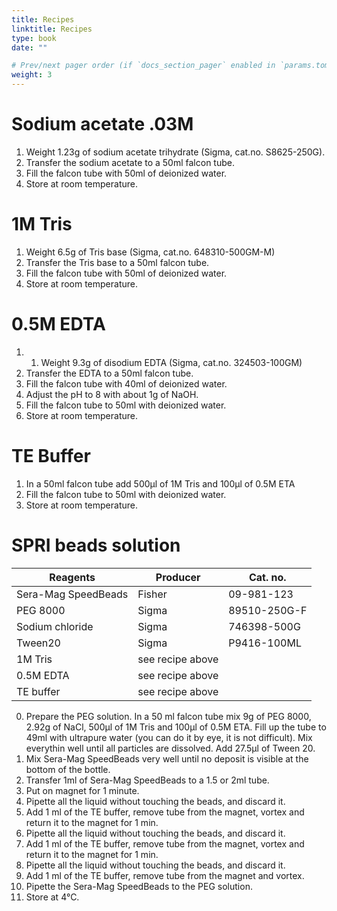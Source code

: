 ```yaml
---
title: Recipes
linktitle: Recipes
type: book
date: ""

# Prev/next pager order (if `docs_section_pager` enabled in `params.toml`)
weight: 3
---
```


# Sodium acetate .03M

1. Weight 1.23g of sodium acetate trihydrate (Sigma, cat.no. S8625-250G).
2. Transfer the sodium acetate to a 50ml falcon tube.
3. Fill the falcon tube with 50ml of deionized water.
4. Store at room temperature.

# 1M Tris
1. Weight 6.5g of Tris base (Sigma, cat.no. 648310-500GM-M) 
2. Transfer the Tris base to a 50ml falcon tube.
3. Fill the falcon tube with 50ml of deionized water.
4. Store at room temperature.

# 0.5M EDTA
1. 1. Weight 9.3g of disodium EDTA (Sigma, cat.no. 324503-100GM) 
2. Transfer the EDTA to a 50ml falcon tube.
3. Fill the falcon tube with 40ml of deionized water.
4. Adjust the pH to 8 with about 1g of NaOH.
5. Fill the falcon tube to 50ml with deionized water.
6. Store at room temperature.

# TE Buffer
1. In a 50ml falcon tube add 500µl of 1M Tris and 100µl of 0.5M ETA
2. Fill the falcon tube to 50ml with deionized water.
3. Store at room temperature.

# SPRI beads solution

| Reagents                                  | Producer            | Cat. no.     |
| ----------------------------------------- | ------------------- | ------------ |
| Sera-Mag SpeedBeads                       | Fisher              | 09-981-123   |
| PEG 8000                                  | Sigma               | 89510-250G-F |
| Sodium chloride                           | Sigma               | 746398-500G  |
| Tween20                                   | Sigma               | P9416-100ML  |
| 1M Tris                                   | see recipe  above   |              |
| 0.5M EDTA                                 | see recipe  above   |              |
| TE buffer                                 | see recipe  above   |              |

0. Prepare the PEG solution. In a 50 ml falcon tube mix 9g of PEG 8000, 2.92g of NaCl, 500µl of 1M Tris and 100µl of 0.5M ETA. Fill up the tube to 49ml with ultrapure water (you can do it by eye, it is not difficult). Mix everythin well until all particles are dissolved. Add 27.5µl of Tween 20.
1. Mix Sera-Mag SpeedBeads very well until no deposit is visible at the bottom of the bottle.
2. Transfer 1ml of Sera-Mag SpeedBeads to a 1.5 or 2ml tube.
3. Put on magnet for 1 minute.
4. Pipette all the liquid without touching the beads, and discard it.
5. Add 1 ml of the TE buffer, remove tube from the magnet, vortex and return it to the magnet for 1 min.
6. Pipette all the liquid without touching the beads, and discard it.
7. Add 1 ml of the TE buffer, remove tube from the magnet, vortex and return it to the magnet for 1 min.
8. Pipette all the liquid without touching the beads, and discard it.
9. Add 1 ml of the TE buffer, remove tube from the magnet and vortex.
10. Pipette the Sera-Mag SpeedBeads to the PEG solution.
11. Store at 4°C.
